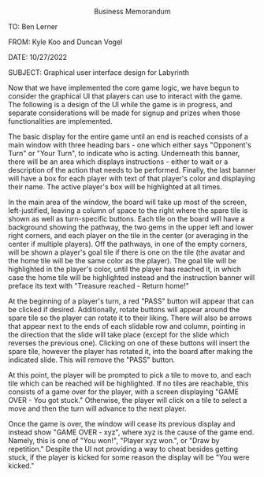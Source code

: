 <p style="text-align: center;">Business Memorandum</p>

TO: Ben Lerner

FROM: Kyle Koo and Duncan Vogel

DATE: 10/27/2022

SUBJECT: Graphical user interface design for Labyrinth

Now that we have implemented the core game logic, we have begun to consider the graphical
UI that players can use to interact with the game. The following is a design of
the UI while the game is in progress, and separate considerations will be made for 
signup and prizes when those functionalities are implemented.

The basic display for the entire game until an end is reached consists of a main window
with three heading bars - one which either says "Opponent's Turn" or "Your Turn", to indicate
who is acting. Underneath this banner, there will be an area which displays instructions -
either to wait or a description of the action that needs to be performed. Finally, the last banner
will have a box for each player with text of that player's color and displaying their name. The active
player's box will be highlighted at all times.

In the main area of the window, the board will take up most of the screen, left-justified, leaving
a column of space to the right where the spare tile is shown as well as turn-specific buttons. Each
tile on the board will have a background showing the pathway, the two gems in the upper left and lower
right corners, and each player on the tile in the center (or averaging in the center if multiple players).
Off the pathways, in one of the empty corners, will be shown a player's goal tile if there is one
on the tile (the avatar and the home tile will be the same color as the player). The goal tile will
be highlighted in the player's color, until the player has reached it, in which case the home tile
will be highlighted instead and the instruction banner will preface its text with "Treasure reached - Return home!"

At the beginning of a player's turn, a red "PASS" button will appear that can be clicked if desired. Additionally,
rotate buttons will appear around the spare tile so the player can rotate it to their liking. There will also be arrows that appear next to the ends of each slidable
row and column, pointing in the direction that the slide will take place (except for the slide which
reverses the previous one). Clicking on one of these buttons will insert the spare tile, however
the player has rotated it, into the board after making the indicated slide. This will remove the "PASS"
button.

At this point, the player will be prompted to pick a tile to move to, and each tile which
can be reached will be highlighted. If no tiles are reachable, this consists of a game over for the player,
with a screen displaying "GAME OVER - You got stuck." Otherwise, the player will click on a tile
to select a move and then the turn will advance to the next player.

Once the game is over, the window will cease its previous display and instead show "GAME OVER - xyz",
where xyz is the cause of the game end. Namely, this is one of "You won!", "Player xyz won.", or "Draw by repetition."
Despite the UI not providing a way to cheat besides getting stuck, if the player is kicked for some
reason the display will be "You were kicked."